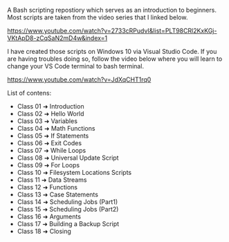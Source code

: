 A Bash scripting repostiory which serves as an introduction to beginners. Most scripts are taken from the video series that I linked below.

https://www.youtube.com/watch?v=2733cRPudvI&list=PLT98CRl2KxKGj-VKtApD8-zCqSaN2mD4w&index=1

I have created those scripts on Windows 10 via Visual Studio Code. If you are having troubles doing so, follow the video below where you will learn to change your VS Code terminal to bash terminal.

https://www.youtube.com/watch?v=JdXqCHT1rq0

List of contens:
- Class 01 ➜ Introduction
- Class 02 ➜ Hello World
- Class 03 ➜ Variables
- Class 04 ➜ Math Functions 
- Class 05 ➜ If Statements
- Class 06 ➜ Exit Codes
- Class 07 ➜ While Loops
- Class 08 ➜ Universal Update Script
- Class 09 ➜ For Loops
- Class 10 ➜ Filesystem Locations Scripts
- Class 11 ➜ Data Streams
- Class 12 ➜ Functions
- Class 13 ➜ Case Statements
- Class 14 ➜ Scheduling Jobs (Part1)
- Class 15 ➜ Scheduling Jobs (Part2)
- Class 16 ➜ Arguments
- Class 17 ➜ Building a Backup Script
- Class 18 ➜ Closing
